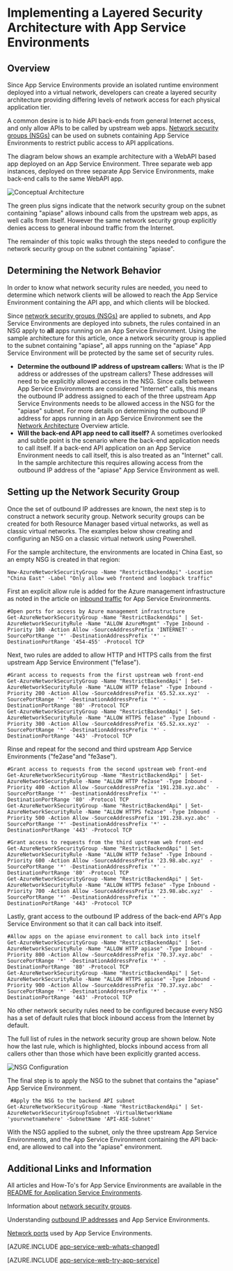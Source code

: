 <properties 
	pageTitle="Layered Security Architecture with App Service Environments" 
	description="Implementing a layered security architecture with App Service Environments." 
	services="app-service" 
	documentationCenter="" 
	authors="stefsch" 
	manager="wpickett" 
	editor=""/>

<tags 
	ms.service="app-service" 
	ms.workload="na" 
	ms.tgt_pltfrm="na" 
	ms.devlang="na" 
	ms.topic="article" 
	ms.date="08/30/2016" 
	wacn.date="" 
	ms.author="stefsch"/>	

# Implementing a Layered Security Architecture with App Service Environments

## Overview ##
 
Since App Service Environments provide an isolated runtime environment deployed into a virtual network, developers can create a layered security architecture providing differing levels of network access for each physical application tier.

A common desire is to hide API back-ends from general Internet access, and only allow APIs to be called by upstream web apps.  [Network security groups (NSGs)][NetworkSecurityGroups] can be used on subnets containing App Service Environments to restrict public access to API applications.

The diagram below shows an example architecture with a WebAPI based app deployed on an App Service Environment.  Three separate web app instances, deployed on three separate App Service Environments, make back-end calls to the same WebAPI app.

![Conceptual Architecture][ConceptualArchitecture] 

The green plus signs indicate that the network security group on the subnet containing "apiase" allows inbound calls from the upstream web apps, as well calls from itself.  However the same network security group explicitly denies access to general inbound traffic from the Internet. 

The remainder of this topic walks through the steps needed to configure the network security group on the subnet containing "apiase".

## Determining the Network Behavior ##
In order to know what network security rules are needed, you need to determine which network clients will be allowed to reach the App Service Environment containing the API app, and which clients will be blocked.

Since [network security groups (NSGs)][NetworkSecurityGroups] are applied to subnets, and App Service Environments are deployed into subnets, the rules contained in an NSG apply to **all** apps running on an App Service Environment.  Using the sample architecture for this article, once a network security group is applied to the subnet containing "apiase", all apps running on the "apiase" App Service Environment will be protected by the same set of security rules. 

- **Determine the outbound IP address of upstream callers:**  What is the IP address or addresses of the upstream callers?  These addresses will need to be explicitly allowed access in the NSG.  Since calls between App Service Environments are considered "Internet" calls, this means the outbound IP address assigned to each of the three upstream App Service Environments needs to be allowed access in the NSG for the "apiase" subnet.   For more details on determining the outbound IP address for apps running in an App Service Environment see the [Network Architecture][NetworkArchitecture] Overview article.
- **Will the back-end API app need to call itself?**  A sometimes overlooked and subtle point is the scenario where the back-end application needs to call itself.  If a back-end API application on an App Service Environment needs to call itself, this is also treated as an "Internet" call.  In the sample architecture this requires allowing access from the outbound IP address of the "apiase" App Service Environment as well.

## Setting up the Network Security Group ##
Once the set of outbound IP addresses are known, the next step is to construct a network security group.  Network security groups can be created for both Resource Manager based virtual networks, as well as classic virtual networks.  The examples below show creating and configuring an NSG on a classic virtual network using Powershell.

For the sample architecture, the environments are located in China East, so an empty NSG is created in that region:

    New-AzureNetworkSecurityGroup -Name "RestrictBackendApi" -Location "China East" -Label "Only allow web frontend and loopback traffic"

First an explicit allow rule is added for the Azure management infrastructure as noted in the article on [inbound traffic][InboundTraffic] for App Service Environments.

    #Open ports for access by Azure management infrastructure
    Get-AzureNetworkSecurityGroup -Name "RestrictBackendApi" | Set-AzureNetworkSecurityRule -Name "ALLOW AzureMngmt" -Type Inbound -Priority 100 -Action Allow -SourceAddressPrefix 'INTERNET' -SourcePortRange '*' -DestinationAddressPrefix '*' -DestinationPortRange '454-455' -Protocol TCP
    
Next, two rules are added to allow HTTP and HTTPS calls from the first upstream App Service Environment ("fe1ase").

    #Grant access to requests from the first upstream web front-end
    Get-AzureNetworkSecurityGroup -Name "RestrictBackendApi" | Set-AzureNetworkSecurityRule -Name "ALLOW HTTP fe1ase" -Type Inbound -Priority 200 -Action Allow -SourceAddressPrefix '65.52.xx.xyz'  -SourcePortRange '*' -DestinationAddressPrefix '*' -DestinationPortRange '80' -Protocol TCP
    Get-AzureNetworkSecurityGroup -Name "RestrictBackendApi" | Set-AzureNetworkSecurityRule -Name "ALLOW HTTPS fe1ase" -Type Inbound -Priority 300 -Action Allow -SourceAddressPrefix '65.52.xx.xyz'  -SourcePortRange '*' -DestinationAddressPrefix '*' -DestinationPortRange '443' -Protocol TCP

Rinse and repeat for the second and third upstream App Service Environments ("fe2ase"and "fe3ase").

    #Grant access to requests from the second upstream web front-end
    Get-AzureNetworkSecurityGroup -Name "RestrictBackendApi" | Set-AzureNetworkSecurityRule -Name "ALLOW HTTP fe2ase" -Type Inbound -Priority 400 -Action Allow -SourceAddressPrefix '191.238.xyz.abc'  -SourcePortRange '*' -DestinationAddressPrefix '*' -DestinationPortRange '80' -Protocol TCP
    Get-AzureNetworkSecurityGroup -Name "RestrictBackendApi" | Set-AzureNetworkSecurityRule -Name "ALLOW HTTPS fe2ase" -Type Inbound -Priority 500 -Action Allow -SourceAddressPrefix '191.238.xyz.abc'  -SourcePortRange '*' -DestinationAddressPrefix '*' -DestinationPortRange '443' -Protocol TCP
    
    #Grant access to requests from the third upstream web front-end
    Get-AzureNetworkSecurityGroup -Name "RestrictBackendApi" | Set-AzureNetworkSecurityRule -Name "ALLOW HTTP fe3ase" -Type Inbound -Priority 600 -Action Allow -SourceAddressPrefix '23.98.abc.xyz'  -SourcePortRange '*' -DestinationAddressPrefix '*' -DestinationPortRange '80' -Protocol TCP
    Get-AzureNetworkSecurityGroup -Name "RestrictBackendApi" | Set-AzureNetworkSecurityRule -Name "ALLOW HTTPS fe3ase" -Type Inbound -Priority 700 -Action Allow -SourceAddressPrefix '23.98.abc.xyz'  -SourcePortRange '*' -DestinationAddressPrefix '*' -DestinationPortRange '443' -Protocol TCP

Lastly, grant access to the outbound IP address of the back-end API's App Service Environment so that it can call back into itself.

    #Allow apps on the apiase environment to call back into itself
    Get-AzureNetworkSecurityGroup -Name "RestrictBackendApi" | Set-AzureNetworkSecurityRule -Name "ALLOW HTTP apiase" -Type Inbound -Priority 800 -Action Allow -SourceAddressPrefix '70.37.xyz.abc'  -SourcePortRange '*' -DestinationAddressPrefix '*' -DestinationPortRange '80' -Protocol TCP
    Get-AzureNetworkSecurityGroup -Name "RestrictBackendApi" | Set-AzureNetworkSecurityRule -Name "ALLOW HTTPS apiase" -Type Inbound -Priority 900 -Action Allow -SourceAddressPrefix '70.37.xyz.abc'  -SourcePortRange '*' -DestinationAddressPrefix '*' -DestinationPortRange '443' -Protocol TCP

No other network security rules need to be configured because every NSG has a set of default rules that block inbound access from the Internet by default.

The full list of rules in the network security group are shown below.  Note how the last rule, which is highlighted, blocks inbound access from all callers other than those which have been explicitly granted access.

![NSG Configuration][NSGConfiguration] 

The final step is to apply the NSG to the subnet that contains the "apiase" App Service Environment.  

     #Apply the NSG to the backend API subnet
    Get-AzureNetworkSecurityGroup -Name "RestrictBackendApi" | Set-AzureNetworkSecurityGroupToSubnet -VirtualNetworkName 'yourvnetnamehere' -SubnetName 'API-ASE-Subnet'

With the NSG applied to the subnet, only the three upstream App Service Environments, and the App Service Environment containing the API back-end, are allowed to call into the "apiase" environment.


## Additional Links and Information ##
All articles and How-To's for App Service Environments are available in the [README for Application Service Environments](/documentation/articles/app-service-app-service-environments-readme/).

Information about [network security groups](/documentation/articles/virtual-networks-nsg/). 

Understanding [outbound IP addresses][NetworkArchitecture] and App Service Environments.

[Network ports][InboundTraffic] used by App Service Environments.

[AZURE.INCLUDE [app-service-web-whats-changed](../../includes/app-service-web-whats-changed.md)]

[AZURE.INCLUDE [app-service-web-try-app-service](../../includes/app-service-web-try-app-service.md)]

<!-- LINKS -->
[NetworkSecurityGroups]: /documentation/articles/virtual-networks-nsg/
[NetworkArchitecture]:  /documentation/articles/app-service-app-service-environment-network-architecture-overview/
[InboundTraffic]:  /documentation/articles/app-service-app-service-environment-control-inbound-traffic/

<!-- IMAGES -->
[ConceptualArchitecture]: ./media/app-service-app-service-environment-layered-security/ConceptualArchitecture-1.png
[NSGConfiguration]:  ./media/app-service-app-service-environment-layered-security/NSGConfiguration-1.png
